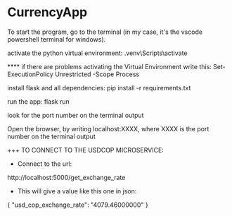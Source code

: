 # CurrencyApp

To start the program, go to the terminal (in my case, it's the vscode powershell terminal for windows).

activate the python virtual environment: .venv\Scripts\activate

**** if there are problems activating the Virtual Environment write this:
Set-ExecutionPolicy Unrestricted -Scope Process

install flask and all dependencies: pip install -r requirements.txt

run the app: flask run 

look for the port number on the terminal output  

Open the browser, by writing localhost:XXXX, where XXXX is the port number on the terminal output  

+++ TO CONNECT TO THE USDCOP MICROSERVICE:

* Connect to the url:

http://localhost:5000/get_exchange_rate

* This will give a value like this one in json: 

{
    "usd_cop_exchange_rate": "4079.46000000"
}